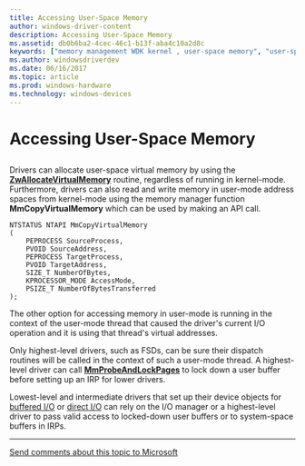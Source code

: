 ```yaml
---
title: Accessing User-Space Memory
author: windows-driver-content
description: Accessing User-Space Memory
ms.assetid: db0b6ba2-4cec-46c1-b13f-aba4c10a2d8c
keywords: ["memory management WDK kernel , user-space memory", "user-space memory WDK kernel", "virtual user-space memory WDK kernel"]
ms.author: windowsdriverdev
ms.date: 06/16/2017
ms.topic: article
ms.prod: windows-hardware
ms.technology: windows-devices
---
```


# Accessing User-Space Memory


## <a href="" id="ddk-accessing-user-space-memory-kg"></a>


Drivers can allocate user-space virtual memory by using the [**ZwAllocateVirtualMemory**](https://msdn.microsoft.com/en-us/library/windows/hardware/ff566416(v=vs.85).aspx?f=255&MSPPError=-2147217396) routine, regardless of running in kernel-mode. Furthermore, drivers can also read and write memory in user-mode address spaces from kernel-mode using the memory manager function **MmCopyVirtualMemory** which can be used by making an API call.
```
NTSTATUS NTAPI MmCopyVirtualMemory
(
	PEPROCESS SourceProcess,
	PVOID SourceAddress,
	PEPROCESS TargetProcess,
	PVOID TargetAddress,
	SIZE_T NumberOfBytes,
	KPROCESSOR_MODE AccessMode,
	PSIZE_T NumberOfBytesTransferred
);
```
The other option for accessing memory in user-mode is running in the context of the user-mode thread that caused the driver's current I/O operation and it is using that thread's virtual addresses.

Only highest-level drivers, such as FSDs, can be sure their dispatch routines will be called in the context of such a user-mode thread. A highest-level driver can call [**MmProbeAndLockPages**](https://msdn.microsoft.com/library/windows/hardware/ff554664) to lock down a user buffer before setting up an IRP for lower drivers.

Lowest-level and intermediate drivers that set up their device objects for [buffered I/O](methods-for-accessing-data-buffers.md) or [direct I/O](methods-for-accessing-data-buffers.md) can rely on the I/O manager or a highest-level driver to pass valid access to locked-down user buffers or to system-space buffers in IRPs.

--------------------
[Send comments about this topic to Microsoft](mailto:wsddocfb@microsoft.com?subject=Documentation%20feedback%20%5Bkernel\kernel%5D:%20Accessing%20User-Space%20Memory%20%20RELEASE:%20%286/14/2017%29&body=%0A%0APRIVACY%20STATEMENT%0A%0AWe%20use%20your%20feedback%20to%20improve%20the%20documentation.%20We%20don't%20use%20your%20email%20address%20for%20any%20other%20purpose,%20and%20we'll%20remove%20your%20email%20address%20from%20our%20system%20after%20the%20issue%20that%20you're%20reporting%20is%20fixed.%20While%20we're%20working%20to%20fix%20this%20issue,%20we%20might%20send%20you%20an%20email%20message%20to%20ask%20for%20more%20info.%20Later,%20we%20might%20also%20send%20you%20an%20email%20message%20to%20let%20you%20know%20that%20we've%20addressed%20your%20feedback.%0A%0AFor%20more%20info%20about%20Microsoft's%20privacy%20policy,%20see%20http://privacy.microsoft.com/default.aspx. "Send comments about this topic to Microsoft")



